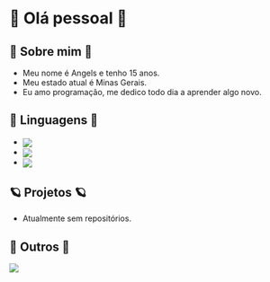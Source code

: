# 👋 Olá pessoal 👋

## 🎉 Sobre mim 🎉

- Meu nome é Angels e tenho 15 anos.
- Meu estado atual é Minas Gerais.
- Eu amo programação, me dedico todo dia a aprender algo novo.

## 🔱  Linguagens 🔱

- <img align="center" src="https://img.shields.io/badge/Lua-1010b5?style=for-the-badge&logo=lua&logoColor=white" /> 


- <img align="center" src="https://img.shields.io/badge/HTML5-E34F26?style=for-the-badge&logo=html5&logoColor=white" />

- <img align="center" src="https://img.shields.io/badge/CSS3-1572B6?style=for-the-badge&logo=css3&logoColor=white" />


## 🪐 Projetos 🪐

- Atualmente sem repositórios.

## 🌌 Outros 🌌

<img src="https://github-readme-stats.vercel.app/api/top-langs/?username=AngelsDeveloper&langs_count=5&theme=nightowl&hide=c%23"> 
